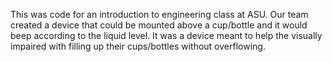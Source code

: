 This was code for an introduction to engineering class at ASU. Our team created a device that could be mounted above a cup/bottle and it would beep according to the liquid level. It was a device meant to help the visually impaired with filling up their cups/bottles without overflowing.
